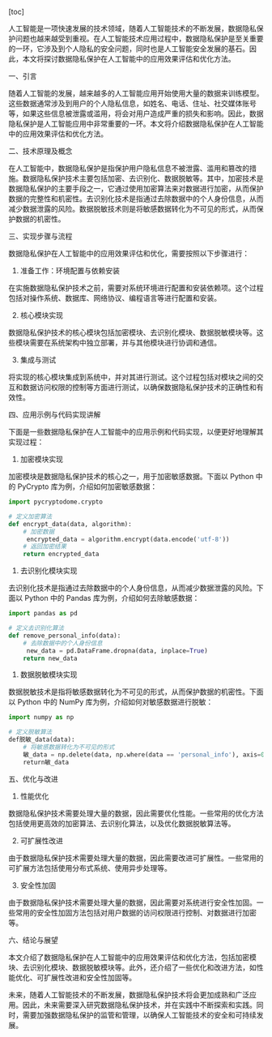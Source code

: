 
[toc]                    
                
                
人工智能是一项快速发展的技术领域，随着人工智能技术的不断发展，数据隐私保护问题也越来越受到重视。在人工智能技术应用过程中，数据隐私保护是至关重要的一环，它涉及到个人隐私的安全问题，同时也是人工智能安全发展的基石。因此，本文将探讨数据隐私保护在人工智能中的应用效果评估和优化方法。

一、引言

随着人工智能的发展，越来越多的人工智能应用开始使用大量的数据来训练模型。这些数据通常涉及到用户的个人隐私信息，如姓名、电话、住址、社交媒体账号等，如果这些信息被泄露或滥用，将会对用户造成严重的损失和影响。因此，数据隐私保护是人工智能应用中非常重要的一环。本文将介绍数据隐私保护在人工智能中的应用效果评估和优化方法。

二、技术原理及概念

在人工智能中，数据隐私保护是指保护用户隐私信息不被泄露、滥用和篡改的措施。数据隐私保护技术主要包括加密、去识别化、数据脱敏等。其中，加密技术是数据隐私保护的主要手段之一，它通过使用加密算法来对数据进行加密，从而保护数据的完整性和机密性。去识别化技术是指通过去除数据中的个人身份信息，从而减少数据泄露的风险。数据脱敏技术则是将敏感数据转化为不可见的形式，从而保护数据的机密性。

三、实现步骤与流程

数据隐私保护在人工智能中的应用效果评估和优化，需要按照以下步骤进行：

1. 准备工作：环境配置与依赖安装

在实施数据隐私保护技术之前，需要对系统环境进行配置和安装依赖项。这个过程包括对操作系统、数据库、网络协议、编程语言等进行配置和安装。

2. 核心模块实现

数据隐私保护技术的核心模块包括加密模块、去识别化模块、数据脱敏模块等。这些模块需要在系统架构中独立部署，并与其他模块进行协调和通信。

3. 集成与测试

将实现的核心模块集成到系统中，并对其进行测试。这个过程包括对模块之间的交互和数据访问权限的控制等方面进行测试，以确保数据隐私保护技术的正确性和有效性。

四、应用示例与代码实现讲解

下面是一些数据隐私保护在人工智能中的应用示例和代码实现，以便更好地理解其实现过程：

1. 加密模块实现

加密模块是数据隐私保护技术的核心之一，用于加密敏感数据。下面以 Python 中的 PyCrypto 库为例，介绍如何加密敏感数据：
```python
import pycryptodome.crypto

# 定义加密算法
def encrypt_data(data, algorithm):
    # 加密数据
     encrypted_data = algorithm.encrypt(data.encode('utf-8'))
    # 返回加密结果
    return encrypted_data
```
1. 去识别化模块实现

去识别化技术是指通过去除数据中的个人身份信息，从而减少数据泄露的风险。下面以 Python 中的 Pandas 库为例，介绍如何去除敏感数据：
```python
import pandas as pd

# 定义去识别化算法
def remove_personal_info(data):
    # 去除数据中的个人身份信息
     new_data = pd.DataFrame.dropna(data, inplace=True)
    return new_data
```
1. 数据脱敏模块实现

数据脱敏技术是指将敏感数据转化为不可见的形式，从而保护数据的机密性。下面以 Python 中的 NumPy 库为例，介绍如何对敏感数据进行脱敏：
```python
import numpy as np

# 定义脱敏算法
def脱敏_data(data):
    # 将敏感数据转化为不可见的形式
    敏_data = np.delete(data, np.where(data == 'personal_info'), axis=0)
    return敏_data
```
五、优化与改进

1. 性能优化

数据隐私保护技术需要处理大量的数据，因此需要优化性能。一些常用的优化方法包括使用更高效的加密算法、去识别化算法，以及优化数据脱敏算法等。

2. 可扩展性改进

由于数据隐私保护技术需要处理大量的数据，因此需要改进可扩展性。一些常用的可扩展方法包括使用分布式系统、使用异步处理等。

3. 安全性加固

由于数据隐私保护技术需要处理大量的数据，因此需要对系统进行安全性加固。一些常用的安全性加固方法包括对用户数据的访问权限进行控制、对数据进行加密等。

六、结论与展望

本文介绍了数据隐私保护在人工智能中的应用效果评估和优化方法，包括加密模块、去识别化模块、数据脱敏模块等。此外，还介绍了一些优化和改进方法，如性能优化、可扩展性改进和安全性加固等。

未来，随着人工智能技术的不断发展，数据隐私保护技术将会更加成熟和广泛应用。因此，未来需要深入研究数据隐私保护技术，并在实践中不断探索和实践。同时，需要加强数据隐私保护的监管和管理，以确保人工智能技术的安全和可持续发展。

